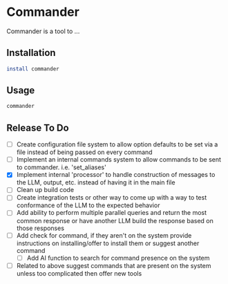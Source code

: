 # Commander

Commander is a tool to ...

## Installation

```bash
install commander
```

## Usage

```bash
commander
```

## Release To Do

- [ ] Create configuration file system to allow option defaults to be set via a file instead of being passed on every command
- [ ] Implement an internal commands system to allow commands to be sent to commander. i.e. 'set_aliases'
- [x] Implement internal 'processor' to handle construction of messages to the LLM, output, etc. instead of having it in the main file
- [ ] Clean up build code
- [ ] Create integration tests or other way to come up with a way to test conformance of the LLM to the expected behavior
- [ ] Add ability to perform multiple parallel queries and return the most common response or have another LLM build the response based on those responses
- [ ] Add check for command, if they aren't on the system provide instructions on installing/offer to install them or suggest another command
  - [ ] Add AI function to search for command presence on the system
- [ ] Related to above suggest commands that are present on the system unless too complicated then offer new tools